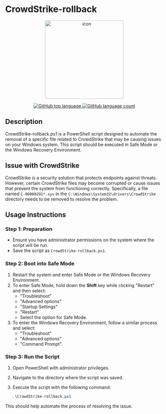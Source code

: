 # CrowdStrike-rollback

<p align="center">
  <img src=".assets/banner.png" alt="icon" width="250"/>
</p>

<p align="center">
  <a href="https://github.com/miguelgargallo/CrowdStrike-rollback">
    <img alt="GitHub top language" src="https://img.shields.io/github/languages/top/miguelgargallo/CrowdStrike-rollback">
  </a>
  <a href="https://github.com/miguelgargallo/CrowdStrike-rollback">
    <img alt="GitHub language count" src="https://img.shields.io/github/languages/count/miguelgargallo/CrowdStrike-rollback">
  </a>
</p>

## Description
CrowdStrike-rollback.ps1 is a PowerShell script designed to automate the removal of a specific file related to CrowdStrike that may be causing issues on your Windows system. This script should be executed in Safe Mode or the Windows Recovery Environment.

## Issue with CrowdStrike
CrowdStrike is a security solution that protects endpoints against threats. However, certain CrowdStrike files may become corrupted or cause issues that prevent the system from functioning correctly. Specifically, a file named `C-00000291*.sys` in the `C:\Windows\System32\drivers\CrowdStrike` directory needs to be removed to resolve the problem.

## Usage Instructions

### Step 1: Preparation
- Ensure you have administrator permissions on the system where the script will be run.
- Save the script as `CrowdStrike-rollback.ps1`.

### Step 2: Boot into Safe Mode
1. Restart the system and enter Safe Mode or the Windows Recovery Environment.
2. To enter Safe Mode, hold down the **Shift** key while clicking "Restart" and then select:
   - "Troubleshoot"
   - "Advanced options"
   - "Startup Settings"
   - "Restart"
   - Select the option for Safe Mode.
3. To enter the Windows Recovery Environment, follow a similar process and select:
   - "Troubleshoot"
   - "Advanced options"
   - "Command Prompt".

### Step 3: Run the Script
1. Open PowerShell with administrator privileges.
2. Navigate to the directory where the script was saved.
3. Execute the script with the following command:

   ```powershell
   .\CrowdStrike-rollback.ps1
   ```

This should help automate the process of resolving the issue.
